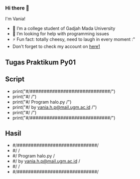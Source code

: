 ### Hi there 👋 
I'm Vania!
- 🌱 I’m a college student of Gadjah Mada University
- 🤔 I’m looking for help with programming issues
- ⚡ Fun fact: totally cheesy, need to laugh in every moment :"
- Don't forget to check my account on [here1](https://www.instagram.com/vaniahp_/)
## Tugas Praktikum Py01
## Script 
- print("#/#############################/")
- print("#/                             /")
- print("#/     Program halo.py         /")
- print("#/ by vania.h.p@mail.ugm.ac.id /")
- print("#/                             /")
- print("#/#############################/")
## Hasil
- #/#############################/
- #/                             /
- #/     Program halo.py         /
- #/ by vania.h.p@mail.ugm.ac.id /
- #/                             /
- #/#############################/
<!--
**vaniahp/vaniahp** is a ✨ _special_ ✨ repository because its `README.md` (this file) appears on your GitHub profile.

Here are some ideas to get you started:


-->
